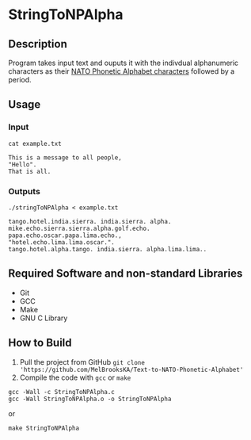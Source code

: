 # StringToNPAlpha
## Description
Program takes input text and ouputs it with the indivdual alphanumeric characters as their [NATO Phonetic Alphabet characters](https://en.wikipedia.org/wiki/NATO_phonetic_alphabet) followed by a period.
## Usage
### Input
`cat example.txt`
```
This is a message to all people,
"Hello".
That is all.
```
### Outputs
`./stringToNPAlpha < example.txt`
```
tango.hotel.india.sierra. india.sierra. alpha. mike.echo.sierra.sierra.alpha.golf.echo. papa.echo.oscar.papa.lima.echo.,
"hotel.echo.lima.lima.oscar.".
tango.hotel.alpha.tango. india.sierra. alpha.lima.lima..
```
## Required Software and non-standard Libraries
- Git
- GCC
- Make
- GNU C Library

## How to Build
1. Pull the project from GitHub
```git clone 'https://github.com/MelBrooksKA/Text-to-NATO-Phonetic-Alphabet'```
2. Compile the code with `gcc` or `make`
```
gcc -Wall -c StringToNPAlpha.c
gcc -Wall StringToNPAlpha.o -o StringToNPAlpha
```
or
```
make StringToNPAlpha
```

